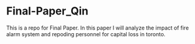 # Final-Paper_Qin
This is a repo for Final Paper.
In this paper I will analyze the impact of fire alarm system and repoding personnel for capital loss in toronto.
